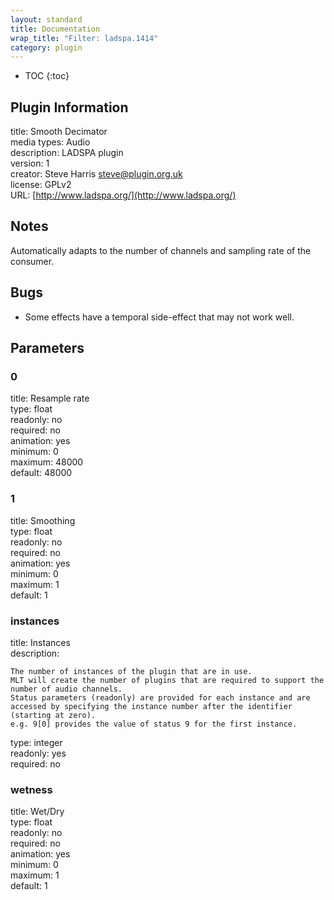 ```yaml
---
layout: standard
title: Documentation
wrap_title: "Filter: ladspa.1414"
category: plugin
---
```

* TOC
{:toc}

## Plugin Information

title: Smooth Decimator  
media types:
Audio  
description: LADSPA plugin  
version: 1  
creator: Steve Harris <steve@plugin.org.uk>  
license: GPLv2  
URL: [http://www.ladspa.org/](http://www.ladspa.org/)  

## Notes

Automatically adapts to the number of channels and sampling rate of the consumer.

## Bugs

* Some effects have a temporal side-effect that may not work well.


## Parameters

### 0

title: Resample rate    
type: float  
readonly: no  
required: no  
animation: yes  
minimum: 0  
maximum: 48000  
default: 48000  

### 1

title: Smoothing    
type: float  
readonly: no  
required: no  
animation: yes  
minimum: 0  
maximum: 1  
default: 1  

### instances

title: Instances    
description:
```
The number of instances of the plugin that are in use.
MLT will create the number of plugins that are required to support the number of audio channels.
Status parameters (readonly) are provided for each instance and are accessed by specifying the instance number after the identifier (starting at zero).
e.g. 9[0] provides the value of status 9 for the first instance.
```
type: integer  
readonly: yes  
required: no  

### wetness

title: Wet/Dry    
type: float  
readonly: no  
required: no  
animation: yes  
minimum: 0  
maximum: 1  
default: 1  

